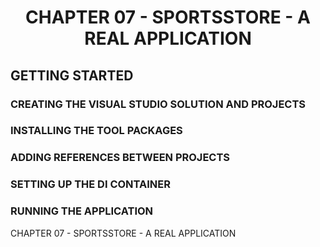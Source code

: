 <h1 align="center">
    CHAPTER 07 - SPORTSSTORE - A REAL APPLICATION
</h1>

## GETTING STARTED
### CREATING THE VISUAL STUDIO SOLUTION AND PROJECTS
### INSTALLING THE TOOL PACKAGES
### ADDING REFERENCES BETWEEN PROJECTS
### SETTING UP THE DI CONTAINER
### RUNNING THE APPLICATION

CHAPTER 07 - SPORTSSTORE - A REAL APPLICATION